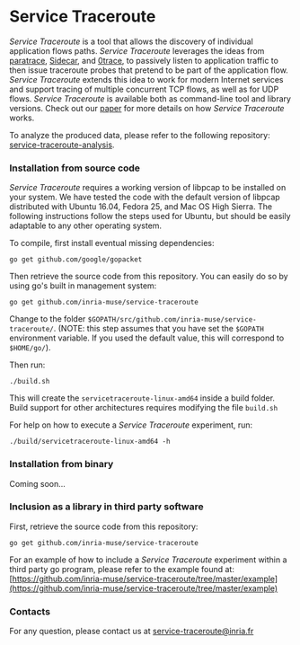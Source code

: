 # Service Traceroute

*Service Traceroute* is a tool that allows the discovery of individual application flows paths. *Service Traceroute* leverages the ideas from [paratrace](http://www.adeptus-mechanicus.com/codex/paratrc/paratrc.php), [Sidecar](http://www.cs.umd.edu/projects/sidecar/), and [0trace](https://jon.oberheide.org/0trace/), to passively listen to application traffic to then issue traceroute probes that pretend to be part of the application flow. *Service Traceroute* extends this idea to work for modern Internet services and support tracing of multiple concurrent TCP flows, as well as for UDP flows. *Service Traceroute* is available both as command-line tool and library versions. Check out our [paper]() for more details on how *Service Traceroute* works.

To analyze the produced data, please refer to the following repository: [service-traceroute-analysis](https://github.com/inria-muse/service-traceroute-analysis).

### Installation from source code

*Service Traceroute* requires a working version of libpcap to be installed on your system. We have tested the code with the default version of libpcap distributed with Ubuntu 16.04, Fedora 25, and Mac OS High Sierra. The following instructions follow the steps used for Ubuntu, but should be easily adaptable to any other operating system.

To compile, first install eventual missing dependencies:

``
go get github.com/google/gopacket
``

Then retrieve the source code from this repository. You can easily do so by using go's built in management system:

``
go get github.com/inria-muse/service-traceroute
``

Change to the folder `$GOPATH/src/github.com/inria-muse/service-traceroute/`. (NOTE: this step assumes that you have set the `$GOPATH` environment variable. If you used the default value, this will correspond to `$HOME/go/`).

Then run:

``
./build.sh
``

This will create the `servicetraceroute-linux-amd64` inside a build folder. Build support for other architectures requires modifying the file `build.sh`

For help on how to execute a *Service Traceroute* experiment, run:

`./build/servicetraceroute-linux-amd64 -h`


### Installation from binary

Coming soon...

### Inclusion as a library in third party software

First, retrieve the source code from this repository:

``
go get github.com/inria-muse/service-traceroute
``

For an example of how to include a *Service Traceroute* experiment within a third party go program, please refer to the example found at: [https://github.com/inria-muse/service-traceroute/tree/master/example](https://github.com/inria-muse/service-traceroute/tree/master/example)

### Contacts
For any question, please contact us at [service-traceroute@inria.fr](mailto:service-traceroute@inria.fr)
